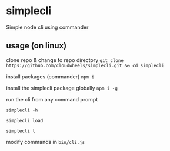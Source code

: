 # simplecli
Simple node cli using commander

## usage (on linux)

clone repo & change to repo directory
`git clone https://github.com/cloudwheels/simplecli.git && cd simplecli`

install packages (commander)
`npm i`

install the simplecli package globally
`npm i -g`

run the cli from any command prompt

`simplecli -h`

`simplecli load`

`simplecli l`

modify commands in `bin/cli.js` 


